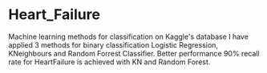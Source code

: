 # Heart_Failure
Machine learning methods for classification on Kaggle's database
I have applied 3 methods for binary classification Logistic Regression, KNeighbours and
Random Forrest Classifier. Better performance 90% recall rate for HeartFailure is achieved with KN and Random Forest.
